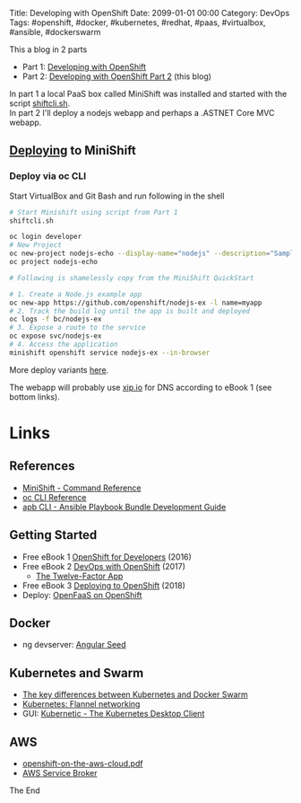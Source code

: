 Title: Developing with OpenShift
Date: 2099-01-01 00:00
Category: DevOps
Tags: #openshift, #docker, #kubernetes, #redhat, #paas, #virtualbox, #ansible, #dockerswarm

This a blog in 2 parts

* Part 1: [Developing with OpenShift](https://rasor.github.io/developing-with-openshift.html)
* Part 2: [Developing with OpenShift Part 2](https://rasor.github.io/developing-with-openshift-part-2.html) (this blog)

In part 1 a local PaaS box called MiniShift was installed and started with the script [shiftcli.sh](https://gist.github.com/rasor/2060037307731d2c2bb740e503c951bb).  
In part 2 I'll deploy a nodejs webapp and perhaps a .ASTNET Core MVC webapp.  

## [Deploying](https://docs.openshift.org/latest/minishift/getting-started/quickstart.html#deploy-sample-app) to MiniShift



### Deploy via oc CLI



Start VirtualBox and Git Bash and run following in the shell

```bash
# Start Minishift using script from Part 1
shiftcli.sh

oc login developer
# New Project
oc new-project nodejs-echo --display-name="nodejs" --description="Sample Node.js app"
oc project nodejs-echo

# Following is shamelessly copy from the MiniShift QuickStart

# 1. Create a Node.js example app
oc new-app https://github.com/openshift/nodejs-ex -l name=myapp
# 2. Track the build log until the app is built and deployed
oc logs -f bc/nodejs-ex
# 3. Expose a route to the service
oc expose svc/nodejs-ex
# 4. Access the application
minishift openshift service nodejs-ex --in-browser
```

More deploy variants [here](https://github.com/sclorg/nodejs-ex).

The webapp will probably use [xip.io](https://xip.io/) for DNS according to eBook 1 (see bottom links).  

# Links

## References

* [MiniShift - Command Reference](https://docs.openshift.org/latest/minishift/command-ref/minishift.html)
* [oc CLI Reference](https://docs.openshift.org/latest/cli_reference/index.html)
* [apb CLI - Ansible Playbook Bundle Development Guide](https://docs.openshift.org/latest/apb_devel/index.html)

## Getting Started

* Free eBook 1 [OpenShift for Developers](https://www.openshift.com/promotions/for-developers.html) (2016)
* Free eBook 2 [DevOps with OpenShift](https://www.openshift.com/promotions/devops-with-openshift.html) (2017)
    * [The Twelve-Factor App ](https://12factor.net/)
* Free eBook 3 [Deploying to OpenShift](https://www.openshift.com/promotions/deploying-to-openshift.html) (2018)
* Deploy: [OpenFaaS on OpenShift](https://blog.openshift.com/openfaas-on-openshift/)

## Docker

* ng devserver: [Angular Seed](https://mgechev.github.io/angular-seed/)

## Kubernetes and Swarm

* [The key differences between Kubernetes and Docker Swarm](https://medium.com/packt-hub/the-key-differences-between-kubernetes-and-docker-swarm-edb519730757)
* [Kubernetes: Flannel networking](https://blog.laputa.io/kubernetes-flannel-networking-6a1cb1f8ec7c)
* GUI: [Kubernetic - The Kubernetes Desktop Client](http://kubernetic.com/)

## AWS

* [openshift-on-the-aws-cloud.pdf](https://aws-quickstart.s3.amazonaws.com/quickstart-redhat-openshift/doc/red-hat-openshift-on-the-aws-cloud.pdf)
* [AWS Service Broker](https://github.com/awslabs/aws-servicebroker/tree/master/docs)

The End
